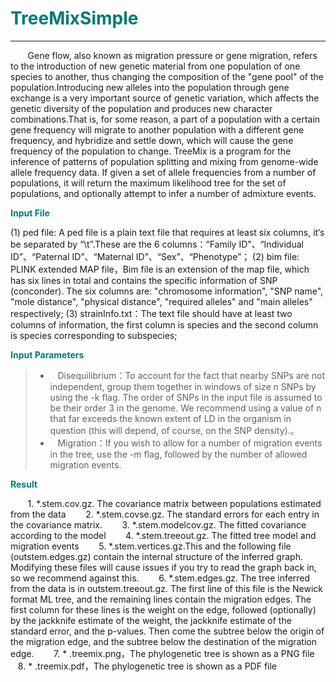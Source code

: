 # <font color="#007979">TreeMixSimple</font>

---

&#160; &#160; &#160; &#160;Gene flow, also known as migration pressure or gene migration, refers to the introduction of new genetic material from one population of one species to another, thus changing the composition of the "gene pool" of the population.Introducing new alleles into the population through gene exchange is a very important source of genetic variation, which affects the genetic diversity of the population and produces new character combinations.That is, for some reason, a part of a population with a certain gene frequency will migrate to another population with a different gene frequency, and hybridize and settle down, which will cause the gene frequency of the population to change.
TreeMix is a program for the inference of patterns of population splitting and mixing from genome-wide allele frequency data. If given a set of allele frequencies from a number of populations, it will return the maximum likelihood tree for the set of populations, and optionally attempt to infer a number of admixture events.

**<font color="#007979">Input File</font>**

(1) ped file: A ped file is a plain text file that requires at least six columns, it‘s be separated by “\t”.These are the 6 columns：“Family ID”、“Individual ID”、“Paternal ID”、“Maternal ID”、“Sex”、“Phenotype”；
(2) bim file: PLINK extended MAP file，Bim file is an extension of the map file, which has six lines in total and contains the specific information of SNP (conconder). The six columns are: "chromosome information", "SNP name", "mole distance", "physical distance", "required alleles" and "main alleles" respectively;
(3) strainInfo.txt：The text file should have at least two columns of information, the first column is species and the second column is species corresponding to subspecies;


**<font color="#007979">Input Parameters</font>**

> * &#160; &#160;<label id='disequilibrium'>Disequilibrium：</label>To account for the fact that nearby SNPs are not independent, group them together in windows of size n SNPs by using the -k flag. The order of SNPs in the input file is assumed to be their order 3 in the genome. We recommend using a value of n that far exceeds the known extent of LD in the organism in question (this will depend, of course, on the SNP density).。
> * &#160; &#160;<label id='migration'>Migration：</label>If you wish to allow for a number of migration events in the tree, use the -m flag, followed by the number of allowed migration events.


**<font color="#007979">Result</font>**

&#160; &#160; &#160; &#160;1. *.stem.cov.gz. The covariance matrix  between populations estimated from the data
&#160; &#160; &#160; &#160;2. *.stem.covse.gz. The standard errors for each entry in the covariance matrix.
&#160; &#160; &#160; &#160;3. *.stem.modelcov.gz. The fitted covariance according to the model
&#160; &#160; &#160; &#160;4. *.stem.treeout.gz. The fitted tree model and migration events
&#160; &#160; &#160; &#160;5. *.stem.vertices.gz.This and the following file (outstem.edges.gz) contain the internal structure of the inferred graph. Modifying these files will cause issues if you try to read the graph back in, so we recommend against this.
&#160; &#160; &#160; &#160;6. *.stem.edges.gz. The tree inferred from the data is in outstem.treeout.gz. The first line of this file is the Newick format ML tree, and the remaining lines contain the migration edges. The first column for these lines is the weight on the edge, followed (optionally) by the jackknife estimate of the weight, the jackknife estimate of the standard error, and the p-values. Then come the subtree below the origin of the migration edge, and the subtree below the destination of the migration edge.
&#160; &#160; &#160; &#160;7. * .treemix.png，The phylogenetic tree is shown as a PNG file
&#160; &#160; &#160; &#160;8. * .treemix.pdf，The phylogenetic tree is shown as a PDF file
